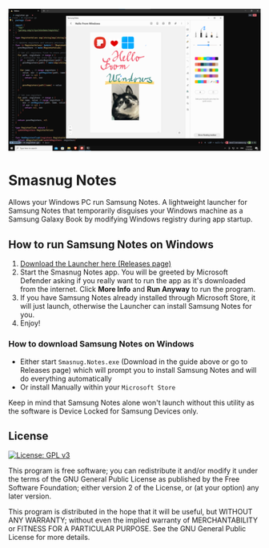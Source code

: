 ![Samsung Notes running under Windows](images/notes-screen.png)

# Smasnug Notes
Allows your Windows PC run Samsung Notes.
A lightweight launcher for Samsung Notes that temporarily disguises your Windows machine as a Samsung Galaxy Book by modifying Windows registry during app startup.

## How to run Samsung Notes on Windows

1) [Download the Launcher here (Releases page)](https://github.com/kubaracek/Smasnug-Notes/releases/download/v0.0.7/Smasnug.Notes.exe)
2) Start the Smasnug Notes app. You will be greeted by Microsoft Defender asking if you really want to run the app as it's downloaded from the internet. Click **More Info** and **Run Anyway** to run the program.
3) If you have Samsung Notes already installed through Microsoft Store, it will just launch, otherwise the Launcher can install Samsung Notes for you.
4) Enjoy!

### How to download Samsung Notes on Windows
- Either start `Smasnug.Notes.exe` (Download in the guide above or go to Releases page) which will prompt you to install Samsung Notes and will do everything automatically
- Or install Manually within your `Microsoft Store`

Keep in mind that Samsung Notes alone won't launch without this utility as the software is Device Locked for Samsung Devices only.

## License
[![License: GPL v3](https://img.shields.io/badge/License-GPLv3-blue.svg)](https://www.gnu.org/licenses/gpl-3.0)

This program is free software; you can redistribute it and/or
modify it under the terms of the GNU General Public License
as published by the Free Software Foundation; either version 2
of the License, or (at your option) any later version.

This program is distributed in the hope that it will be useful,
but WITHOUT ANY WARRANTY; without even the implied warranty of
MERCHANTABILITY or FITNESS FOR A PARTICULAR PURPOSE.  See the
GNU General Public License for more details.